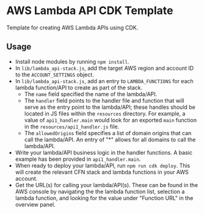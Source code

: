 # AWS Lambda API CDK Template

Template for creating AWS Lambda APIs using CDK. 

## Usage
- Install node modules by running `npm install`.
- In `lib/lambda_api-stack.js`, add the target AWS region and account ID to the `ACCOUNT_SETTINGS` object.
- In `lib/lambda_api-stack.js`, add an entry to `LAMBDA_FUNCTIONS` for each lambda function/API to create as part of the stack.
    - The `name` field specified the name of the lambda/API.
    - The `handler` field points to the handler file and function that will serve as the entry point to the lambda/API; these handles should be located in JS files within the `resources` directory. For example, a value of `api1_handler.main` would look for an exported `main` function in the `resources/api1_handler.js` file.
    - The `allowedOrigins` field specifies a list of domain origins that can call the lambda/API. An entry of "*" allows for all domains to call the lambda/API.
- Write your lambda/API business logic in the handler functions. A basic example has been provided in `api1_handler.main`.
- When ready to deploy your lambda/API, run `npm run cdk deploy`. This will create the relevant CFN stack and lambda functions in your AWS account.
- Get the URL(s) for calling your lambda/API(s). These can be found in the AWS console by navigating the the lambda function list, selection a lambda function, and looking for the value under "Function URL" in the overview panel.